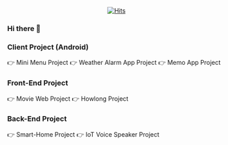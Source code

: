  <div align=center>
	
  [![Hits](https://hits.seeyoufarm.com/api/count/incr/badge.svg?url=https%3A%2F%2Fgithub.com%2Fzzsza)](https://hits.seeyoufarm.com) 
	
 </div>

### Hi there 👋

### Client Project (Android)
👉 Mini Menu Project
👉 Weather Alarm App Project
👉 Memo App Project

### Front-End Project
👉 Movie Web Project
👉 Howlong Project

### Back-End Project
👉 Smart-Home Project
👉 IoT Voice Speaker Project
